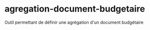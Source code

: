 # agregation-document-budgetaire
Outil permettant de définir une agrégation d'un document budgétaire
